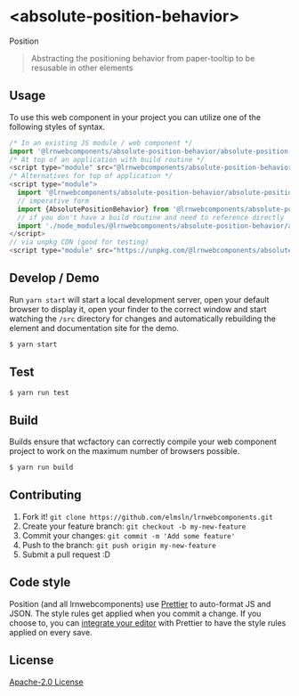 # &lt;absolute-position-behavior&gt;

Position
> Abstracting the positioning behavior from paper-tooltip to be resusable in other elements

## Usage
To use this web component in your project you can utilize one of the following styles of syntax.

```js
/* In an existing JS module / web component */
import '@lrnwebcomponents/absolute-position-behavior/absolute-position-behavior.js';
/* At top of an application with build routine */
<script type="module" src="@lrnwebcomponents/absolute-position-behavior/absolute-position-behavior.js"></script>
/* Alternatives for top of application */
<script type="module">
  import '@lrnwebcomponents/absolute-position-behavior/absolute-position-behavior.js';
  // imperative form
  import {AbsolutePositionBehavior} from '@lrnwebcomponents/absolute-position-behavior';
  // if you don't have a build routine and need to reference directly
  import './node_modules/@lrnwebcomponents/absolute-position-behavior/absolute-position-behavior.js';
</script>
// via unpkg CDN (good for testing)
<script type="module" src="https://unpkg.com/@lrnwebcomponents/absolute-position-behavior/absolute-position-behavior.js"></script>
```

## Develop / Demo
Run `yarn start` will start a local development server, open your default browser to display it, open your finder to the correct window and start watching the `/src` directory for changes and automatically rebuilding the element and documentation site for the demo.
```bash
$ yarn start
```

## Test

```bash
$ yarn run test
```

## Build
Builds ensure that wcfactory can correctly compile your web component project to
work on the maximum number of browsers possible.
```bash
$ yarn run build
```

## Contributing

1. Fork it! `git clone https://github.com/elmsln/lrnwebcomponents.git`
2. Create your feature branch: `git checkout -b my-new-feature`
3. Commit your changes: `git commit -m 'Add some feature'`
4. Push to the branch: `git push origin my-new-feature`
5. Submit a pull request :D

## Code style

Position (and all lrnwebcomponents) use [Prettier][prettier] to auto-format JS and JSON.  The style rules get applied when you commit a change.  If you choose to, you can [integrate your editor][prettier-ed] with Prettier to have the style rules applied on every save.

[prettier]: https://github.com/prettier/prettier/
[prettier-ed]: https://github.com/prettier/prettier/#editor-integration
[polyserve]: https://github.com/Polymer/polyserve
[web-component-tester]: https://github.com/Polymer/web-component-tester

## License
[Apache-2.0 License](http://opensource.org/licenses/Apache-2.0)